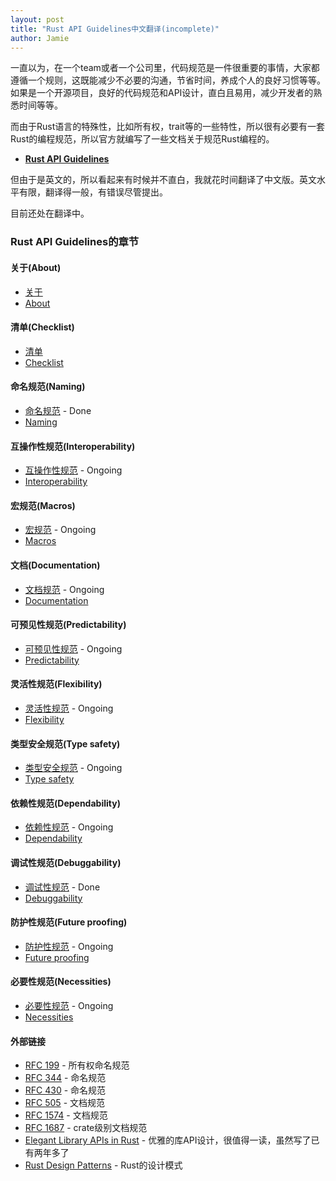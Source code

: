 ```yaml
---
layout: post
title: "Rust API Guidelines中文翻译(incomplete)"
author: Jamie
---
```


一直以为，在一个team或者一个公司里，代码规范是一件很重要的事情，大家都遵循一个规则，这既能减少不必要的沟通，节省时间，养成个人的良好习惯等等。如果是一个开源项目，良好的代码规范和API设计，直白且易用，减少开发者的熟悉时间等等。

而由于Rust语言的特殊性，比如所有权，trait等的一些特性，所以很有必要有一套Rust的编程规范，所以官方就编写了一些文档关于规范Rust编程的。

- [**Rust API Guidelines**](https://rust-lang-nursery.github.io/api-guidelines/)

但由于是英文的，所以看起来有时候并不直白，我就花时间翻译了中文版。英文水平有限，翻译得一般，有错误尽管提出。

目前还处在翻译中。

### Rust API Guidelines的章节

#### 关于(About)

- [关于]()
- [About](https://rust-lang-nursery.github.io/api-guidelines/about.html)

#### 清单(Checklist)

- [清单]()
- [Checklist](https://rust-lang-nursery.github.io/api-guidelines/checklist.html)

#### 命名规范(Naming)

- [命名规范]() - Done
- [Naming](https://rust-lang-nursery.github.io/api-guidelines/naming.html)

#### 互操作性规范(Interoperability)

- [互操作性规范]() - Ongoing
- [Interoperability](https://rust-lang-nursery.github.io/api-guidelines/interoperability.html)

#### 宏规范(Macros)

- [宏规范]() - Ongoing
- [Macros](https://rust-lang-nursery.github.io/api-guidelines/macros.html)

#### 文档(Documentation)

- [文档规范]() - Ongoing
- [Documentation](https://rust-lang-nursery.github.io/api-guidelines/documentation.html)
 
#### 可预见性规范(Predictability)

- [可预见性规范]() - Ongoing
- [Predictability](https://rust-lang-nursery.github.io/api-guidelines/predictability.html)

#### 灵活性规范(Flexibility)

- [灵活性规范]() - Ongoing
- [Flexibility](https://rust-lang-nursery.github.io/api-guidelines/flexibility.html)

#### 类型安全规范(Type safety)

- [类型安全规范]() - Ongoing
- [Type safety](https://rust-lang-nursery.github.io/api-guidelines/type-safety.html)

#### 依赖性规范(Dependability)

- [依赖性规范]() - Ongoing
- [Dependability](https://rust-lang-nursery.github.io/api-guidelines/dependability.html)

#### 调试性规范(Debuggability)

- [调试性规范]() - Done
- [Debuggability](https://rust-lang-nursery.github.io/api-guidelines/debuggability.html)

#### 防护性规范(Future proofing)

- [防护性规范]() - Ongoing
- [Future proofing](https://rust-lang-nursery.github.io/api-guidelines/future-proofing.html)

#### 必要性规范(Necessities)

- [必要性规范]() - Ongoing
- [Necessities](https://rust-lang-nursery.github.io/api-guidelines/necessities.html)

#### 外部链接

- [RFC 199](https://github.com/rust-lang/rfcs/blob/master/text/0199-ownership-variants.md) - 所有权命名规范
- [RFC 344](https://github.com/rust-lang/rfcs/blob/master/text/0344-conventions-galore.md) - 命名规范
- [RFC 430](https://github.com/rust-lang/rfcs/blob/master/text/0430-finalizing-naming-conventions.md) - 命名规范
- [RFC 505](https://github.com/rust-lang/rfcs/blob/master/text/0505-api-comment-conventions.md) - 文档规范
- [RFC 1574](https://github.com/rust-lang/rfcs/blob/master/text/1574-more-api-documentation-conventions.md) - 文档规范
- [RFC 1687](https://github.com/rust-lang/rfcs/pull/1687) - crate级别文档规范
- [Elegant Library APIs in Rust](https://deterministic.space/elegant-apis-in-rust.html) - 优雅的库API设计，很值得一读，虽然写了已有两年多了
- [Rust Design Patterns](https://github.com/rust-unofficial/patterns) - Rust的设计模式